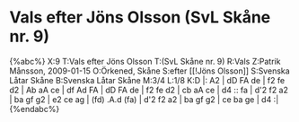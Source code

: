 # Vals efter Jöns Olsson (SvL Skåne nr. 9)

{%abc%}
X:9
T:Vals efter Jöns Olsson
T:(SvL Skåne nr. 9)
R:Vals
Z:Patrik Månsson, 2009-01-15
O:Örkened, Skåne
S:efter [[!Jöns Olsson]]
S:Svenska Låtar Skåne
B:Svenska Låtar Skåne
M:3/4
L:1/8
K:D
|: A2 | dD FA de | f2 fe d2 | Ab aA ce | df Ad FA |
dD FA de | f2 fe d2 | cb aA ce | d4 :: fa | d'2 f2 a2 | ba gf g2 |
e2 ce ag | (fd) .A.d (fa) | d'2 f2 a2 | ba gf g2 | ce ba ge | d4 :|
{%endabc%}


